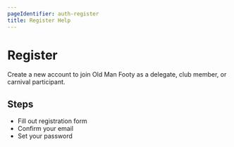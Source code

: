 ```yaml
---
pageIdentifier: auth-register
title: Register Help
---
```


# Register

Create a new account to join Old Man Footy as a delegate, club member, or carnival participant.

## Steps
- Fill out registration form
- Confirm your email
- Set your password
